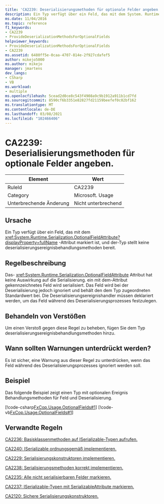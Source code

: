 ```yaml
---
title: 'CA2239: Deserialisierungsmethoden für optionale Felder angeben.'
description: Ein Typ verfügt über ein Feld, das mit dem System. Runtime. Serialization. OptionalFieldAttribute-Attribut markiert ist, und der Typ stellt keine deserialisierungsereignisbehandlungsmethoden bereit.
ms.date: 11/04/2016
ms.topic: reference
f1_keywords:
- CA2239
- ProvideDeserializationMethodsForOptionalFields
helpviewer_keywords:
- ProvideDeserializationMethodsForOptionalFields
- CA2239
ms.assetid: 6480ff5e-0caa-4707-814e-2f927cdafef5
author: mikejo5000
ms.author: mikejo
manager: jmartens
dev_langs:
- CSharp
- VB
ms.workload:
- multiple
ms.openlocfilehash: 5cead2d0ce8c543f4908a9c9b1912a911b1cd7fd
ms.sourcegitcommit: 8590cf6b3351e82827fd21159beefef0c02bf162
ms.translationtype: MT
ms.contentlocale: de-DE
ms.lasthandoff: 03/08/2021
ms.locfileid: "102466406"
---
```

# <a name="ca2239-provide-deserialization-methods-for-optional-fields"></a>CA2239: Deserialisierungsmethoden für optionale Felder angeben.

|Element|Wert|
|-|-|
|RuleId|CA2239|
|Category|Microsoft. Usage|
|Unterbrechende Änderung|Nicht unterbrechend|

## <a name="cause"></a>Ursache
Ein Typ verfügt über ein Feld, das mit dem <xref:System.Runtime.Serialization.OptionalFieldAttribute?displayProperty=fullName> -Attribut markiert ist, und der-Typ stellt keine deserialisierungsereignisbehandlungsmethoden bereit.

## <a name="rule-description"></a>Regelbeschreibung
Das- <xref:System.Runtime.Serialization.OptionalFieldAttribute> Attribut hat keine Auswirkung auf die Serialisierung. ein mit dem-Attribut gekennzeichnetes Feld wird serialisiert. Das Feld wird bei der Deserialisierung jedoch ignoriert und behält den dem Typ zugeordneten Standardwert bei. Die Deserialisierungsereignishandler müssen deklariert werden, um das Feld während des Deserialisierungsprozesses festzulegen.

## <a name="how-to-fix-violations"></a>Behandeln von Verstößen
Um einen Verstoß gegen diese Regel zu beheben, fügen Sie dem Typ deserialisierungsereignisbehandlungsmethoden hinzu.

## <a name="when-to-suppress-warnings"></a>Wann sollten Warnungen unterdrückt werden?
Es ist sicher, eine Warnung aus dieser Regel zu unterdrücken, wenn das Feld während des Deserialisierungsprozesses ignoriert werden soll.

## <a name="example"></a>Beispiel
Das folgende Beispiel zeigt einen Typ mit optionalen Ereignis Behandlungsmethoden für Feld und Deserialisierung.

[!code-csharp[FxCop.Usage.OptionalFields#1](../code-quality/codesnippet/CSharp/ca2239-provide-deserialization-methods-for-optional-fields_1.cs)]
[!code-vb[FxCop.Usage.OptionalFields#1](../code-quality/codesnippet/VisualBasic/ca2239-provide-deserialization-methods-for-optional-fields_1.vb)]

## <a name="related-rules"></a>Verwandte Regeln
[CA2236: Basisklassenmethoden auf ISerializable-Typen aufrufen.](../code-quality/ca2236.md)

[CA2240: ISerializable ordnungsgemäß implementieren.](../code-quality/ca2240.md)

[CA2229: Serialisierungskonstruktoren implementieren.](/dotnet/fundamentals/code-analysis/quality-rules/ca2229)

[CA2238: Serialisierungsmethoden korrekt implementieren.](../code-quality/ca2238.md)

[CA2235: Alle nicht serialisierbaren Felder markieren.](/dotnet/fundamentals/code-analysis/quality-rules/ca2235)

[CA2237: ISerializable-Typen mit SerializableAttribute markieren.](/dotnet/fundamentals/code-analysis/quality-rules/ca2237)

[CA2120: Sichere Serialisierungskonstruktoren.](../code-quality/ca2120.md)
